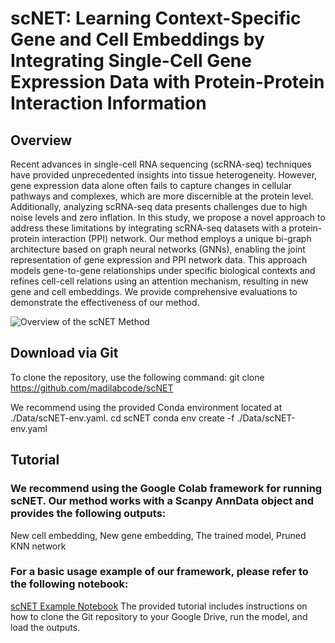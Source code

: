 # **scNET: Learning Context-Specific Gene and Cell Embeddings by Integrating Single-Cell Gene Expression Data with Protein-Protein Interaction Information**

## **Overview**

Recent advances in single-cell RNA sequencing (scRNA-seq) techniques have provided unprecedented insights into tissue heterogeneity. However, gene expression data alone often fails to capture changes in cellular pathways and complexes, which are more discernible at the protein level. Additionally, analyzing scRNA-seq data presents challenges due to high noise levels and zero inflation. In this study, we propose a novel approach to address these limitations by integrating scRNA-seq datasets with a protein-protein interaction (PPI) network. Our method employs a unique bi-graph architecture based on graph neural networks (GNNs), enabling the joint representation of gene expression and PPI network data. This approach models gene-to-gene relationships under specific biological contexts and refines cell-cell relations using an attention mechanism, resulting in new gene and cell embeddings. We provide comprehensive evaluations to demonstrate the effectiveness of our method.

![Overview of the scNET Method](images/scNET.jpng)
## Download via Git

To clone the repository, use the following command:
git clone https://github.com/madilabcode/scNET

We recommend using the provided Conda environment located at ./Data/scNET-env.yaml.
cd scNET
conda env create -f ./Data/scNET-env.yaml

## Tutorial

### We recommend using the Google Colab framework for running scNET. Our method works with a Scanpy AnnData object and provides the following outputs:

New cell embedding,
New gene embedding,
The trained model,
Pruned KNN network

### For a basic usage example of our framework, please refer to the following notebook:
[scNET Example Notebook](https://colab.research.google.com/github/madilabcode/scNET/blob/main/scNET.ipynb)
The provided tutorial includes instructions on how to clone the Git repository to your Google Drive, run the model, and load the outputs.

